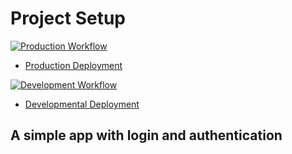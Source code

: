 # Project Setup

[![Production Workflow](https://github.com/vineethsudhir/flask_login/actions/workflows/prod.yml/badge.svg)](https://github.com/vineethsudhir/flask_login/actions/workflows/prod.yml)

* [Production Deployment](https://auth601prod.herokuapp.com/)


[![Development Workflow](https://github.com/vineethsudhir/flask_login/actions/workflows/dev.yml/badge.svg)](https://github.com/vineethsudhir/flask_login/actions/workflows/dev.yml)

* [Developmental Deployment](https://auth601.herokuapp.com/)

## A simple app with login and authentication